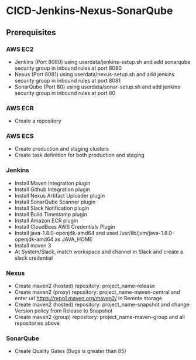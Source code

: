 ﻿# CICD-Jenkins-Nexus-SonarQube
 
## Prerequisites
### AWS EC2
- Jenkins (Port 8080) using userdata/jenkins-setup.sh and add sonarqube security group in inbound rules at port 8080
- Nexus (Port 8081) using userdata/nexus-setup.sh and add jenkins security group in inbound rules at port 8081
- SonarQube (Port 80) using userdata/sonar-setup.sh and add jenkins security group in inbound rules at port 80
### AWS ECR
- Create a repository
### AWS ECS
- Create production and staging clusters
- Create task definition for both production and staging 
### Jenkins
- Install Maven Integration plugin
- Install Github Integration plugin
- Install Nexus Artifact Uploader plugin
- Install SonarQube Scanner plugin
- Install Slack Notification plugin
- Install Build Timestamp plugin
- Install Amazon ECR plugin
- Install CloudBees AWS Credentials Plugin
- Install java-1.8.0-openjdk-amd64 and used /usr/lib/jvm/java-1.8.0-openjdk-amd64 as JAVA_HOME
- Install maven 3
- At System/Slack, match workspace and channel in Slack and create a slack credential
### Nexus
- Create maven2 (hosted) repository: project_name-release
- Create maven2 (proxy) repository: project_name-maven-central and enter url https://repo1.maven.org/maven2/ in Remote storage
- Create maven2 (hosted) repository: project_name-snapshot and change Version policy from Release to Snapshot
- Create maven2 (group) repository: project_name-maven-group and all repositories above
### SonarQube
- Create Quality Gates (Bugs is greater than 85)
